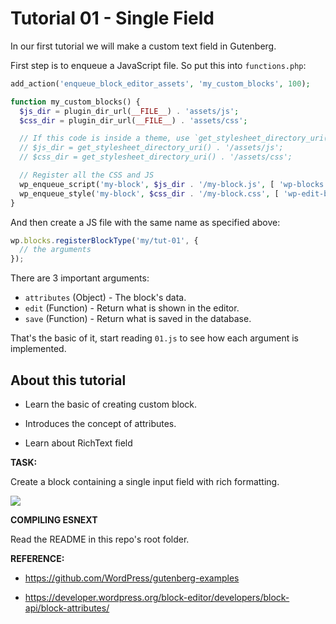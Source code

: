 # Tutorial 01 - Single Field

In our first tutorial we will make a custom text field in Gutenberg.

First step is to enqueue a JavaScript file. So put this into `functions.php`:

```php
add_action('enqueue_block_editor_assets', 'my_custom_blocks', 100);

function my_custom_blocks() {
  $js_dir = plugin_dir_url(__FILE__) . 'assets/js';
  $css_dir = plugin_dir_url(__FILE__) . 'assets/css';

  // If this code is inside a theme, use `get_stylesheet_directory_uri()` instead
  // $js_dir = get_stylesheet_directory_uri() . '/assets/js';
  // $css_dir = get_stylesheet_directory_uri() . '/assets/css';

  // Register all the CSS and JS
  wp_enqueue_script('my-block', $js_dir . '/my-block.js', [ 'wp-blocks', 'wp-dom' ] , null, true);
  wp_enqueue_style('my-block', $css_dir . '/my-block.css', [ 'wp-edit-blocks' ]);
}
```

And then create a JS file with the same name as specified above:

```js
wp.blocks.registerBlockType('my/tut-01', {
  // the arguments
});
```

There are 3 important arguments:

- `attributes` (Object) - The block's data.
- `edit` (Function) - Return what is shown in the editor.
- `save` (Function) - Return what is saved in the database.

That's the basic of it, start reading `01.js` to see how each argument is implemented.


## About this tutorial
  
- Learn the basic of creating custom block.

- Introduces the concept of attributes.

- Learn about RichText field

**TASK:**

Create a block containing a single input field with rich formatting.

![](https://raw.github.com/hrsetyono/cdn/master/blocks-tutorial/ch01-richtext.jpg)

**COMPILING ESNEXT**

Read the README in this repo's root folder.

**REFERENCE:**

- https://github.com/WordPress/gutenberg-examples

- https://developer.wordpress.org/block-editor/developers/block-api/block-attributes/